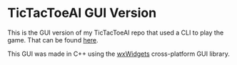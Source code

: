 # TicTacToeAI GUI Version

This is the GUI version of my TicTacToeAI repo that used a CLI to play the game. That can be found [here](https://github.com/RyanB1/TicTacToeAI).

This GUI was made in C++ using the [wxWidgets](https://www.wxwidgets.org/) cross-platform GUI library.
